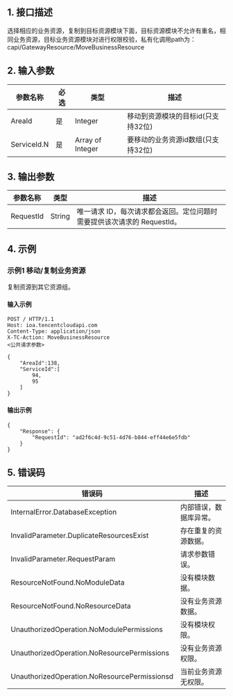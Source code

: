 ## 1. 接口描述




选择相应的业务资源，复制到目标资源模块下面，目标资源模块不允许有重名，相同业务资源，目标业务资源模块对进行权限校验，私有化调用path为：capi/GatewayResource/MoveBusinessResource

## 2. 输入参数


| 参数名称 | 必选 | 类型 | 描述 |
|---------|---------|---------|---------|
| AreaId | 是 | Integer | 移动到资源模块的目标id(只支持32位) |
| ServiceId.N | 是 | Array of Integer | 要移动的业务资源id数组(只支持32位) |

## 3. 输出参数

| 参数名称 | 类型 | 描述 |
|---------|---------|---------|
| RequestId | String | 唯一请求 ID，每次请求都会返回。定位问题时需要提供该次请求的 RequestId。|

## 4. 示例

### 示例1 移动/复制业务资源

复制资源到其它资源组。

#### 输入示例

```
POST / HTTP/1.1
Host: ioa.tencentcloudapi.com
Content-Type: application/json
X-TC-Action: MoveBusinessResource
<公共请求参数>

{
    "AreaId":138,
    "ServiceId":[
        94,
        95
    ]
}
```

#### 输出示例

```
{
    "Response": {
        "RequestId": "ad2f6c4d-9c51-4d76-b844-eff44e6e5fdb"
    }
}
```












## 5. 错误码


| 错误码 | 描述 |
|---------|---------|
| InternalError.DatabaseException | 内部错误，数据库异常。 |
| InvalidParameter.DuplicateResourcesExist | 存在重复的资源数据。 |
| InvalidParameter.RequestParam | 请求参数错误。 |
| ResourceNotFound.NoModuleData | 没有模块数据。 |
| ResourceNotFound.NoResourceData | 没有业务资源数据。 |
| UnauthorizedOperation.NoModulePermissions | 没有模块权限。 |
| UnauthorizedOperation.NoResourcePermissions | 没有业务资源权限。 |
| UnauthorizedOperation.NoResourcePermissionsd | 当前业务资源无权限。 |
